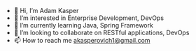 - 👋 Hi, I’m Adam Kasper
- 👀 I’m interested in Enterprise Development, DevOps
- 🌱 I’m currently learning Java, Spring Framework
- 💞️ I’m looking to collaborate on RESTful applications, DevOps
- 📫 How to reach me akasperovich1@gmail.com

<!---
whoisthisadam/whoisthisadam is a ✨ special ✨ repository because its `README.md` (this file) appears on your GitHub profile.
You can click the Preview link to take a look at your changes.
--->
